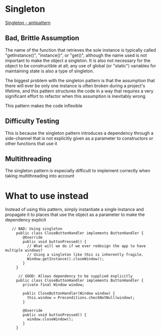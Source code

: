 Singleton
=========
[Singleton - antipattern](https://www.michaelsafyan.com/tech/design/patterns/singleton)

## Bad, Brittle Assumption

 The name of the function that retrieves the sole instance is typically called "getInstance()", "instance()", or "get()", although the name used is not important to make the object a singleton. It is also not necessary for the object to be constructible at all; any use of global (or "static") variables for maintaining state is also a type of singleton.

The biggest problem with the singleton pattern is that the assumption that there will ever be only one instance is often broken during a project's lifetime, and this pattern structures the code in a way that requires a very significant effort to refactor when this assumption is inevitably wrong

This pattern makes the code inflexible

## Difficulty Testing

This is because the singleton pattern introduces a dependency through a side-channel that is not explicitly given as a parameter to constructors or other functions that use it

## Multithreading

The singleton pattern is especially difficult to implement correctly when taking multithreading into account 


# What to use instead
Instead of using this pattern, simply instantiate a single instance and propagate it to places that use the object as a parameter to make the dependency explicit

```
   // BAD: Using singleton
     public class CloseButtonHandler implements ButtonHandler {
        @Override
        public void buttonPressed() {
          // What will we do if we ever redesign the app to have multiple windows?
          // Using a singleton like this is inherently fragile.
          Window.getInstance().closeWindow();
        }
     }
```

```
      // GOOD: Allows dependency to be supplied explicitly
     public class CloseButtonHandler implements ButtonHandler {
        private final Window window;

        public CloseButtonHandler(Window window) {
          this.window = Preconditions.checkNotNull(window);
        }

        @Override
        public void buttonPressed() {
          window.closeWindow();
        }
     }
```